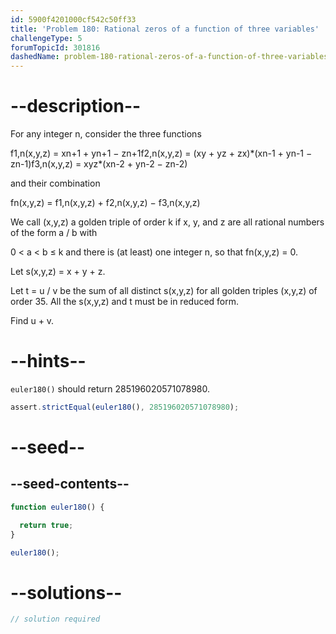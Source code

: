 ```yaml
---
id: 5900f4201000cf542c50ff33
title: 'Problem 180: Rational zeros of a function of three variables'
challengeType: 5
forumTopicId: 301816
dashedName: problem-180-rational-zeros-of-a-function-of-three-variables
---
```


# --description--

For any integer n, consider the three functions

f1,n(x,y,z) = xn+1 + yn+1 − zn+1f2,n(x,y,z) = (xy + yz + zx)\*(xn-1 + yn-1 − zn-1)f3,n(x,y,z) = xyz\*(xn-2 + yn-2 − zn-2)

and their combination

fn(x,y,z) = f1,n(x,y,z) + f2,n(x,y,z) − f3,n(x,y,z)

We call (x,y,z) a golden triple of order k if x, y, and z are all rational numbers of the form a / b with

0 &lt; a &lt; b ≤ k and there is (at least) one integer n, so that fn(x,y,z) = 0.

Let s(x,y,z) = x + y + z.

Let t = u / v be the sum of all distinct s(x,y,z) for all golden triples (x,y,z) of order 35. All the s(x,y,z) and t must be in reduced form.

Find u + v.

# --hints--

`euler180()` should return 285196020571078980.

```js
assert.strictEqual(euler180(), 285196020571078980);
```

# --seed--

## --seed-contents--

```js
function euler180() {

  return true;
}

euler180();
```

# --solutions--

```js
// solution required
```